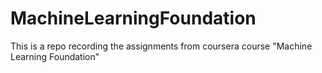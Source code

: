 # MachineLearningFoundation

This is a repo recording the assignments from coursera course "Machine Learning Foundation"

